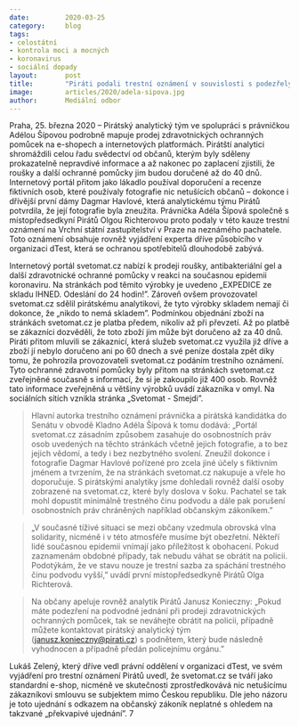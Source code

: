 ```yaml
---
date:         2020-03-25
category:     blog
tags:         
- celostátní 
- kontrola moci a mocných 
- koronavirus
- sociální dopady
layout:       post
title:        "Piráti podali trestní oznámení v souvislosti s podezřelým prodejem roušek v době pandemie"
image:        articles/2020/adela-sipova.jpg
author:       Mediální odbor
--- 
```


 

Praha, 25. března 2020 – Pirátský analytický tým ve spolupráci s právničkou Adélou Šípovou podrobně mapuje prodej zdravotnických ochranných pomůcek na e-shopech a internetových platformách. Pirátští analytici shromáždili celou řadu svědectví od občanů, kterým byly sděleny prokazatelně nepravdivé informace a až nakonec po zaplacení zjistili, že roušky a další ochranné pomůcky jim budou doručené až do 40 dnů. Internetový portál přitom jako lákadlo používal doporučení a recenze fiktivních osob, které používaly fotografie nic netušících občanů – dokonce i dřívější první dámy Dagmar Havlové, která analytickému týmu Pirátů potvrdila, že její fotografie byla zneužita. Právnička Adéla Šípová společně s místopředsedkyní Pirátů Olgou Richterovou proto podaly v této kauze trestní oznámení na Vrchní státní zastupitelství v Praze na neznámého pachatele. Toto oznámení obsahuje rovněž vyjádření experta dříve působícího v organizaci dTest, která se ochranou spotřebitelů dlouhodobě zabývá.   

Internetový portál svetomat.cz nabízí k prodeji roušky, antibakteriální gel a další zdravotnické ochranné pomůcky v reakci na současnou epidemii koronaviru. Na stránkách pod těmito výrobky je uvedeno „EXPEDICE ze skladu IHNED. Odeslání do 24 hodin!”. Zároveň ovšem provozovatel svetomat.cz sdělil pirátskému analytikovi, že tyto výrobky skladem nemají či dokonce, že „nikdo to nemá skladem”. Podmínkou objednání zboží na stránkách svetomat.cz je platba předem, nikoliv až při převzetí. Až po platbě se zákazníci dozvěděli, že toto zboží jim může být doručeno až za 40 dnů. Piráti přitom mluvili se zákaznicí, která služeb svetomat.cz využila již dříve a zboží jí nebylo doručeno ani po 60 dnech a své peníze dostala zpět díky tomu, že pohrozila provozovateli svetomat.cz podáním trestního oznámení. Tyto ochranné zdravotní pomůcky byly přitom na stránkách svetomat.cz zveřejněné současně s informací, že si je zakoupilo již 400 osob. Rovněž tato informace zveřejněná u většiny výrobků uvádí zákazníka v omyl. Na sociálních sítích vznikla stránka „Svetomat - Smejdi”. 

> Hlavní autorka trestního oznámení právnička a pirátská kandidátka do Senátu v obvodě Kladno Adéla Šípová k tomu dodává: „Portál svetomat.cz zásadním způsobem zasahuje do osobnostních práv osob uvedených na těchto stránkách včetně jejich fotografie, a to bez jejich vědomí, a tedy i bez nezbytného svolení. Zneužil dokonce i fotografie Dagmar Havlové pořízené pro zcela jiné účely s fiktivním jménem a tvrzením, že na stránkách svetomat.cz nakupuje a vřele ho doporučuje. S pirátskými analytiky jsme dohledali rovněž další osoby zobrazené na svetomat.cz, které byly doslova v šoku. Pachatel se tak mohl dopustit minimálně trestného činu podvodu a dále pak porušení osobnostních práv chráněných například občanským zákoníkem.”

> „V současné tíživé situaci se mezi občany vzedmula obrovská vlna solidarity, nicméně i v této atmosféře musíme být obezřetní. Někteří lidé současnou epidemii vnímají jako příležitost k obohacení. Pokud zaznamenám obdobné případy, tak nebudu váhat se obrátit na policii. Podotýkám, že ve stavu nouze je trestní sazba za spáchání trestného činu podvodu vyšší,” uvádí první místopředsedkyně Pirátů Olga Richterová.

> Na občany apeluje rovněž analytik Pirátů Janusz Konieczny: „Pokud máte podezření na podvodné jednání při prodeji zdravotnických ochranných pomůcek, tak se neváhejte obrátit na policii, případně můžete kontaktovat pirátský analytický tým (janusz.konieczny@pirati.cz) s podnětem, který bude následně vyhodnocen a případně předán policejnímu orgánu.”

Lukáš Zelený, který dříve vedl právní oddělení v organizaci dTest, ve svém vyjádření pro trestní oznámení Pirátů uvedl, že svetomat.cz se tváří jako standardní e-shop, nicméně ve skutečnosti zprostředkovává nic netušícímu zákazníkovi smlouvu se subjektem mimo Českou republiku. Dle jeho názoru je toto ujednání s odkazem na občanský zákoník neplatné s ohledem na takzvané „překvapivé ujednání”.  7

